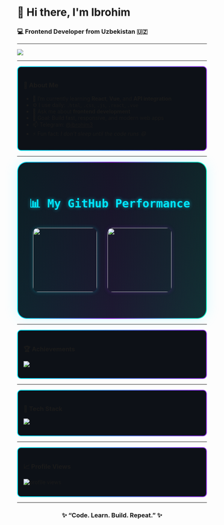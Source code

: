 <h1 align="start">👋 Hi there, I'm Ibrohim</h1>
<h3 align="start">💻 Frontend Developer from Uzbekistan 🇺🇿</h3>

---

<p align="start">
  <img src="https://readme-typing-svg.herokuapp.com?font=Fira+Code&pause=1000&color=00E7FF&center=true&vCenter=true&width=500&lines=Frontend+Developer;Vue+%7C+React+%7C+JavaScript+%7C+HTML+%7C+CSS;Always+learning+new+things!"/>
</p>

---

<div align="start" style="border: 2px solid transparent; background: linear-gradient(#0d1117, #0d1117) padding-box, linear-gradient(90deg, #00e7ff, #8a2be2) border-box; border-radius: 10px; padding: 15px;">

### 🚀 About Me
- 🌱 I’m currently learning **React**, **Vue**, and **API integration**
- ⚙️ I use daily: `.html`, `.css`, `.js`, `.react`, `.vue`
- 💬 Ask me about **frontend development**
- 🎯 Goal: Build fast, responsive, and modern web apps
- 📫 Telegram: [@ibrohim3](https://t.me/Qosimov47)
- ⚡ Fun fact: *I don’t sleep until the code runs 😄*

</div>

---
<div align="start" style="
  position: relative;
  border: 2.5px solid transparent;
  background: linear-gradient(145deg, rgba(13,17,23,0.95), rgba(20,25,35,0.9)) padding-box,
              linear-gradient(90deg, #00e7ff, #8a2be2, #00ffcc) border-box;
  border-radius: 25px;
  padding: 45px 30px;
  box-shadow: 0 0 35px rgba(0, 231, 255, 0.15);
  color: #d7f9ff;
  font-family: 'Fira Code', monospace;
  backdrop-filter: blur(8px);
  transition: all 0.4s ease-in-out;
">
  
  <h2 style="font-size: 30px; font-weight: 800; color: #00e7ff; margin-bottom: 25px; text-shadow: 0 0 10px rgba(0,231,255,0.6);">
    📊 My GitHub Performance
  </h2>


  <p align="start">
    <img src="https://github-readme-stats.vercel.app/api?username=ibrohim3&show_icons=true&theme=tokyonight&border_radius=15&count_private=true&hide_border=true" height="170" style="margin: 10px; border-radius: 14px; box-shadow: 0 0 12px rgba(0,231,255,0.25);" />
    <img src="https://github-readme-streak-stats.herokuapp.com?user=ibrohim3&theme=tokyonight&hide_border=true&border_radius=15" height="170" style="margin: 10px; border-radius: 14px; box-shadow: 0 0 12px rgba(138,43,226,0.25);" />
  </p>


</div>



---

<div align="start" style="border: 2px solid transparent; background: linear-gradient(#0d1117, #0d1117) padding-box, linear-gradient(90deg, #00e7ff, #8a2be2) border-box; border-radius: 10px; padding: 15px;">

### 🏆 Achievements
<p align="start">
  <img src="https://github-profile-trophy.vercel.app/?username=ibrohim3&theme=tokyonight&no-frame=true&margin-w=10&margin-h=10&column=6" />
</p>

</div>

---

<div align="start" style="border: 2px solid transparent; background: linear-gradient(#0d1117, #0d1117) padding-box, linear-gradient(90deg, #00e7ff, #8a2be2) border-box; border-radius: 10px; padding: 15px;">

### 🧠 Tech Stack
<p align="start">
  <img src="https://skillicons.dev/icons?i=html,css,js,react,nodejs,git,github,vscode,linux" />
</p>

</div>

---

<div align="start" style="border: 2px solid transparent; background: linear-gradient(#0d1117, #0d1117) padding-box, linear-gradient(90deg, #00e7ff, #8a2be2) border-box; border-radius: 10px; padding: 15px;">

### 📈 Profile Views
<p align="start">
  <img src="https://komarev.com/ghpvc/?username=ibrohim3&label=Profile%20Views&color=00e7ff&style=flat-square" alt="profile views"/>
</p>

</div>

---

<h3 align="center">✨ “Code. Learn. Build. Repeat.” ✨</h3>
